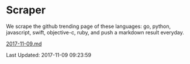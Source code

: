 # Scraper

We scrape the github trending page of these languages: go, python, javascript, swift, objective-c, ruby, and push a markdown result everyday.

[2017-11-09.md](https://github.com/henson/Scraper/blob/master/2017-11-09.md)

Last Updated: 2017-11-09 09:23:59